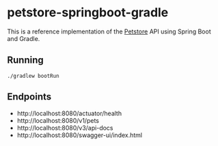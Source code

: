 # petstore-springboot-gradle

This is a reference implementation of the
[Petstore](https://github.com/OAI/OpenAPI-Specification/blob/main/examples/v3.0/petstore.yaml)
API using Spring Boot and Gradle.

## Running

```shell
./gradlew bootRun
```

## Endpoints

* http://localhost:8080/actuator/health
* http://localhost:8080/v1/pets
* http://localhost:8080/v3/api-docs
* http://localhost:8080/swagger-ui/index.html
